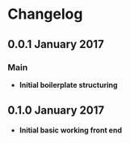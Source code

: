 # Changelog

## 0.0.1 January 2017

### Main

- **Initial boilerplate structuring** 

## 0.1.0 January 2017

- **Initial basic working front end** 
